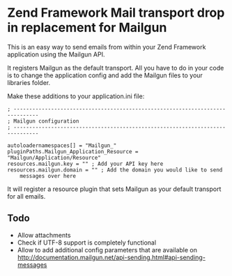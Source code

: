 # Zend Framework Mail transport drop in replacement for Mailgun
This is an easy way to send emails from within your Zend Framework application
using the Mailgun API.

It registers Mailgun as the default transport. All you have to do in your code
is to change the application config and add the Mailgun files to your libraries
folder.

Make these additions to your application.ini file:

    ; ------------------------------------------------------------------------------
    ; Mailgun configuration
    ; ------------------------------------------------------------------------------
    
    autoloadernamespaces[] = "Mailgun_"
    pluginPaths.Mailgun_Application_Resource = "Mailgun/Application/Resource"
    resources.mailgun.key = "" ; Add your API key here
    resources.mailgun.domain = "" ; Add the domain you would like to send
		messages over here

It will register a resource plugin that sets Mailgun as your default transport
for all emails.


## Todo

* Allow attachments
* Check if UTF-8 support is completely functional
* Allow to add additional config parameters that are available on
	http://documentation.mailgun.net/api-sending.html#api-sending-messages
